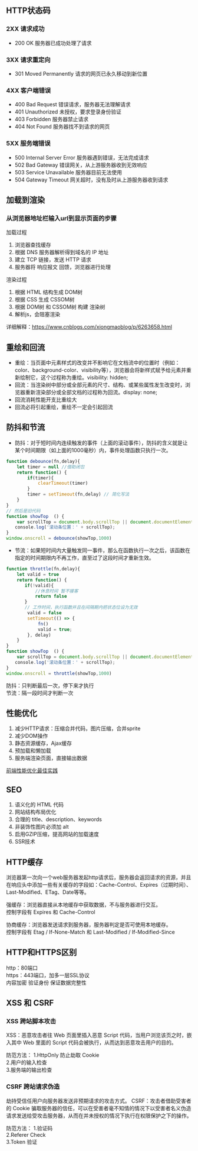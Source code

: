 ## HTTP状态码

### 2XX 请求成功
* 200 OK 服务器已成功处理了请求

### 3XX 请求重定向
* 301 Moved Permanently 请求的网页已永久移动到新位置

### 4XX 客户端错误
* 400 Bad Request 错误请求，服务器无法理解请求
* 401 Unauthorized 未授权，要求登录身份验证
* 403 Forbidden 服务器禁止请求
* 404 Not Found 服务器找不到请求的网页

### 5XX 服务端错误
* 500 Internal Server Error 服务器遇到错误，无法完成请求
* 502 Bad Gateway 错误网关，从上游服务器收到无效响应
* 503 Service Unavailable 服务器目前无法使用
* 504 Gateway Timeout 网关超时，没有及时从上游服务器收到请求

## 加载到渲染

### 从浏览器地址栏输入url到显示页面的步骤
加载过程  
1. 浏览器查找缓存
2. 根据 DNS 服务器解析得到域名的 IP 地址
3. 建立 TCP 链接，发送 HTTP 请求
4. 服务器将 响应报文 回馈，浏览器进行处理

渲染过程  
1. 根据 HTML 结构生成 DOM树
2. 根据 CSS 生成 CSSOM树
3. 根据 DOM树 和 CSSOM树 构建 渲染树
4. 解析js，会阻塞渲染

详细解释：https://www.cnblogs.com/xiongmaoblog/p/6263658.html

## 重绘和回流
* 重绘：当页面中元素样式的改变并不影响它在文档流中的位置时（例如：color、background-color、visibility等），浏览器会将新样式赋予给元素并重新绘制它，这个过程称为重绘。visibility: hidden;  
* 回流：当渲染树中部分或全部元素的尺寸、结构、或某些属性发生改变时，浏览器重新渲染部分或全部文档的过程称为回流。display: none;
* 回流消耗性能开支比重绘大
* 回流必将引起重绘，重绘不一定会引起回流

## 防抖和节流
* 防抖：对于短时间内连续触发的事件（上面的滚动事件），防抖的含义就是让某个时间期限（如上面的1000毫秒）内，事件处理函数只执行一次。
```js
function debounce(fn,delay){
    let timer = null //借助闭包
    return function() {
        if(timer){
            clearTimeout(timer) 
        }
        timer = setTimeout(fn,delay) // 简化写法
    }
}
// 然后是旧代码
function showTop  () {
    var scrollTop = document.body.scrollTop || document.documentElement.scrollTop;
　　console.log('滚动条位置：' + scrollTop);
}
window.onscroll = debounce(showTop,1000) 
```

* 节流：如果短时间内大量触发同一事件，那么在函数执行一次之后，该函数在指定的时间期限内不再工作，直至过了这段时间才重新生效。
```js
function throttle(fn,delay){
    let valid = true
    return function() {
       if(!valid){
           //休息时间 暂不接客
           return false 
       }
       // 工作时间，执行函数并且在间隔期内把状态位设为无效
        valid = false
        setTimeout(() => {
            fn()
            valid = true;
        }, delay)
    }
}
function showTop  () {
    var scrollTop = document.body.scrollTop || document.documentElement.scrollTop;
　　console.log('滚动条位置：' + scrollTop);
}
window.onscroll = throttle(showTop,1000) 
```
防抖：只判断最后一次，停下来才执行    
节流：隔一段时间才判断一次  

## 性能优化

1. 减少HTTP请求：压缩合并代码，图片压缩，合并sprite
2. 减少DOM操作
3. 静态资源缓存，Ajax缓存
4. 预加载和懒加载
5. 服务端渲染页面，直接输出数据

[前端性能优化最佳实践](https://csspod.com/frontend-performance-best-practices/)  


## SEO
1. 语义化的 HTML 代码  
2. 网站结构布局优化  
3. 合理的 title、description、keywords  
4. 非装饰性图片必须加 alt  
5. 启用GZIP压缩，提高网站的加载速度  
6. SSR技术  

## HTTP缓存
浏览器第一次向一个web服务器发起http请求后，服务器会返回请求的资源，并且在响应头中添加一些有关缓存的字段如：Cache-Control、Expires（过期时间）、Last-Modified、ETag、Date等等。

强缓存：浏览器直接从本地缓存中获取数据，不与服务器进行交互。  
控制字段有 Expires 和 Cache-Control  

协商缓存：浏览器发送请求到服务器，服务器判定是否可使用本地缓存。  
控制字段有 Etag / If-None-Match 和 Last-Modified / If-Modified-Since

## HTTP和HTTPS区别
http：80端口  
https：443端口，加多一层SSL协议  
内容加密 验证身份 保证数据完整性

## XSS 和 CSRF

### XSS 跨站脚本攻击
XSS：恶意攻击者往 Web 页面里插入恶意 Script 代码，当用户浏览该页之时，嵌入其中 Web 里面的 Script 代码会被执行，从而达到恶意攻击用户的目的。

防范方法：
1.HttpOnly 防止劫取 Cookie  
2.用户的输入检查  
3.服务端的输出检查  

### CSRF 跨站请求伪造
劫持受信任用户向服务器发送非预期请求的攻击方式。
CSRF：攻击者借助受害者的 Cookie 骗取服务器的信任，可以在受害者毫不知情的情况下以受害者名义伪造请求发送给受攻击服务器，从而在并未授权的情况下执行在权限保护之下的操作。


防范方法：
1.验证码  
2.Referer Check  
3.Token 验证